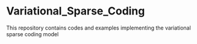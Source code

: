 # Variational_Sparse_Coding
This repository contains codes and examples implementing the variational sparse coding model
